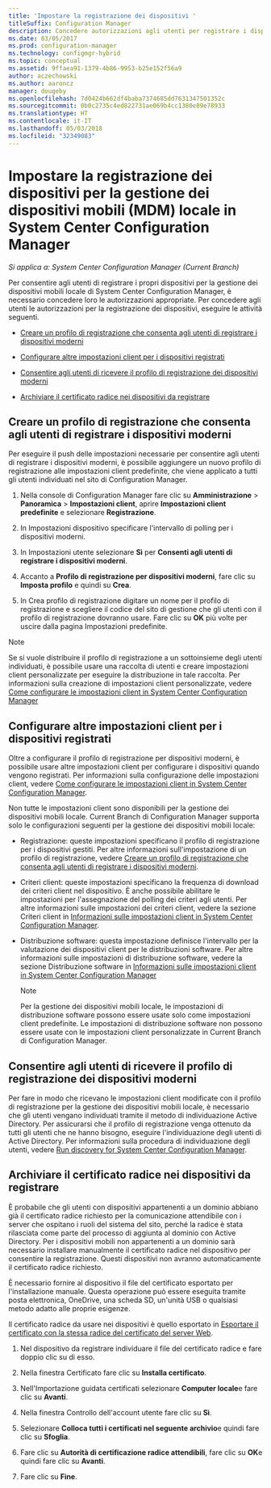 ```yaml
---
title: 'Impostare la registrazione dei dispositivi '
titleSuffix: Configuration Manager
description: Concedere autorizzazioni agli utenti per registrare i dispositivi per la gestione dei dispositivi mobili locale in System Center Configuration Manager.
ms.date: 03/05/2017
ms.prod: configuration-manager
ms.technology: configmgr-hybrid
ms.topic: conceptual
ms.assetid: 9ffaea91-1379-4b86-9953-b25e152f56a9
author: aczechowski
ms.author: aaroncz
manager: dougeby
ms.openlocfilehash: 7d0424b662df4baba7374685dd7631347501352c
ms.sourcegitcommit: 0b0c2735c4ed822731ae069b4cc1380e89e78933
ms.translationtype: HT
ms.contentlocale: it-IT
ms.lasthandoff: 05/03/2018
ms.locfileid: "32349083"
---
```

# <a name="set-up-device-enrollment-for-on-premises-mobile-device-management-in-system-center-configuration-manager"></a>Impostare la registrazione dei dispositivi per la gestione dei dispositivi mobili (MDM) locale in System Center Configuration Manager

*Si applica a: System Center Configuration Manager (Current Branch)*

Per consentire agli utenti di registrare i propri dispositivi per la gestione dei dispositivi mobili locale di System Center Configuration Manager, è necessario concedere loro le autorizzazioni appropriate. Per concedere agli utenti le autorizzazioni per la registrazione dei dispositivi, eseguire le attività seguenti.

-   [Creare un profilo di registrazione che consenta agli utenti di registrare i dispositivi moderni](#bkmk_createProf)  

-   [Configurare altre impostazioni client per i dispositivi registrati](#bkmk_addClient)  

-   [Consentire agli utenti di ricevere il profilo di registrazione dei dispositivi moderni](#bkmk_enableUsers)  

-   [Archiviare il certificato radice nei dispositivi da registrare](#bkmk_storeCert)  

##  <a name="bkmk_createProf"></a> Creare un profilo di registrazione che consenta agli utenti di registrare i dispositivi moderni  
 Per eseguire il push delle impostazioni necessarie per consentire agli utenti di registrare i dispositivi moderni, è possibile aggiungere un nuovo profilo di registrazione alle impostazioni client predefinite, che viene applicato a tutti gli utenti individuati nel sito di Configuration Manager.  

1.  Nella console di Configuration Manager fare clic su **Amministrazione** > **Panoramica** > **Impostazioni client**, aprire **Impostazioni client predefinite** e selezionare **Registrazione**.  

2.  In Impostazioni dispositivo specificare l'intervallo di polling per i dispositivi moderni.  

3.  In Impostazioni utente selezionare **Sì** per **Consenti agli utenti di registrare i dispositivi moderni**.  

4.  Accanto a **Profilo di registrazione per dispositivi moderni**, fare clic su **Imposta profilo** e quindi su **Crea**.  

5.  In Crea profilo di registrazione digitare un nome per il profilo di registrazione e scegliere il codice del sito di gestione che gli utenti con il profilo di registrazione dovranno usare. Fare clic su **OK** più volte per uscire dalla pagina Impostazioni predefinite.  

> [!NOTE]  
>  Se si vuole distribuire il profilo di registrazione a un sottoinsieme degli utenti individuati, è possibile usare una raccolta di utenti e creare impostazioni client personalizzate per eseguire la distribuzione in tale raccolta. Per informazioni sulla creazione di impostazioni client personalizzate, vedere [Come configurare le impostazioni client in System Center Configuration Manager](../../core/clients/deploy/configure-client-settings.md)  

##  <a name="bkmk_addClient"></a> Configurare altre impostazioni client per i dispositivi registrati  
 Oltre a configurare il profilo di registrazione per dispositivi moderni, è possibile usare altre impostazioni client per configurare i dispositivi quando vengono registrati.  Per informazioni sulla configurazione delle impostazioni client, vedere [Come configurare le impostazioni client in System Center Configuration Manager](../../core/clients/deploy/configure-client-settings.md).  

 Non tutte le impostazioni client sono disponibili per la gestione dei dispositivi mobili locale. Current Branch di Configuration Manager supporta solo le configurazioni seguenti per la gestione dei dispositivi mobili locale:  

-   Registrazione: queste impostazioni specificano il profilo di registrazione per i dispositivi gestiti. Per altre informazioni sull'impostazione di un profilo di registrazione, vedere [Creare un profilo di registrazione che consenta agli utenti di registrare i dispositivi moderni](#bkmk_createProf).  

-   Criteri client: queste impostazioni specificano la frequenza di download dei criteri client nel dispositivo. È anche possibile abilitare le impostazioni per l'assegnazione del polling dei criteri agli utenti. Per altre informazioni sulle impostazioni dei criteri client, vedere la sezione Criteri client in [Informazioni sulle impostazioni client in System Center Configuration Manager](../../core/clients/deploy/about-client-settings.md).  

-   Distribuzione software: questa impostazione definisce l'intervallo per la valutazione dei dispositivi client per le distribuzioni software. Per altre informazioni sulle impostazioni di distribuzione software, vedere la sezione Distribuzione software in [Informazioni sulle impostazioni client in System Center Configuration Manager](../../core/clients/deploy/about-client-settings.md)  

    > [!NOTE]  
    >  Per la gestione dei dispositivi mobili locale, le impostazioni di distribuzione software possono essere usate solo come impostazioni client predefinite. Le impostazioni di distribuzione software non possono essere usate con le impostazioni client personalizzate in Current Branch di Configuration Manager.  

##  <a name="bkmk_enableUsers"></a> Consentire agli utenti di ricevere il profilo di registrazione dei dispositivi moderni  
 Per fare in modo che ricevano le impostazioni client modificate con il profilo di registrazione per la gestione dei dispositivi mobili locale, è necessario che gli utenti vengano individuati tramite il metodo di individuazione Active Directory. Per assicurarsi che il profilo di registrazione venga ottenuto da tutti gli utenti che ne hanno bisogno, eseguire l'individuazione degli utenti di Active Directory. Per informazioni sulla procedura di individuazione degli utenti, vedere [Run discovery for System Center Configuration Manager](../../core/servers/deploy/configure/run-discovery.md).  

##  <a name="bkmk_storeCert"></a> Archiviare il certificato radice nei dispositivi da registrare  
 È probabile che gli utenti con dispositivi appartenenti a un dominio abbiano già il certificato radice richiesto per la comunicazione attendibile con i server che ospitano i ruoli del sistema del sito, perché la radice è stata rilasciata come parte del processo di aggiunta al dominio con Active Directory. Per i dispositivi mobili non appartenenti a un dominio sarà necessario installare manualmente il certificato radice nel dispositivo per consentire la registrazione. Questi dispositivi non avranno automaticamente il certificato radice richiesto.  

 È necessario fornire al dispositivo il file del certificato esportato per l'installazione manuale. Questa operazione può essere eseguita tramite posta elettronica, OneDrive, una scheda SD, un'unità USB o qualsiasi metodo adatto alle proprie esigenze.  

 Il certificato radice da usare nei dispositivi è quello esportato in [Esportare il certificato con la stessa radice del certificato del server Web](../../mdm/get-started/set-up-certificates-on-premises-mdm.md#bkmk_exportCert).  

1.  Nel dispositivo da registrare individuare il file del certificato radice e fare doppio clic su di esso.  

2.  Nella finestra Certificato fare clic su **Installa certificato**.  

3.  Nell'Importazione guidata certificati selezionare **Computer locale**e fare clic su **Avanti**.  

4.  Nella finestra Controllo dell'account utente fare clic su **Sì**.  

5.  Selezionare **Colloca tutti i certificati nel seguente archivio**e quindi fare clic su **Sfoglia**.  

6.  Fare clic su **Autorità di certificazione radice attendibili**, fare clic su **OK**e quindi fare clic su **Avanti**.  

7.  Fare clic su **Fine**.  
